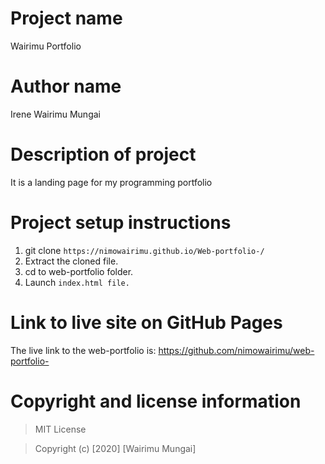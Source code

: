 # Project name
Wairimu Portfolio

# Author name
Irene Wairimu Mungai

# Description of project
It is a landing page for my programming portfolio

# Project setup instructions
 1. git clone `https://nimowairimu.github.io/Web-portfolio-/`
 1. Extract the cloned file.
  1. cd to web-portfolio folder.
 1.   Launch ``index.html file.``


# Link to live site on GitHub Pages
The live link to the web-portfolio is:
https://github.com/nimowairimu/web-portfolio-

# Copyright and license information
>MIT License

>Copyright (c) [2020] [Wairimu Mungai]
